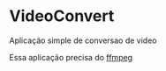 # VideoConvert

Aplicação simple de conversao de video

Essa aplicação precisa do [ffmpeg](https://www.ffmpeg.org/)